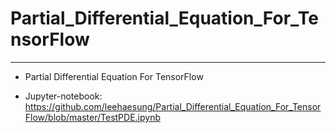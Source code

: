 # Partial_Differential_Equation_For_TensorFlow

***

* Partial Differential Equation For TensorFlow

* Jupyter-notebook:
https://github.com/leehaesung/Partial_Differential_Equation_For_TensorFlow/blob/master/TestPDE.ipynb
